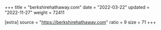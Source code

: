 +++
title = "berkshirehathaway.com"
date = "2022-03-22"
updated = "2022-11-27"
weight = 72411

[extra]
source = "https://berkshirehathaway.com"
ratio = 9
size = 71
+++
